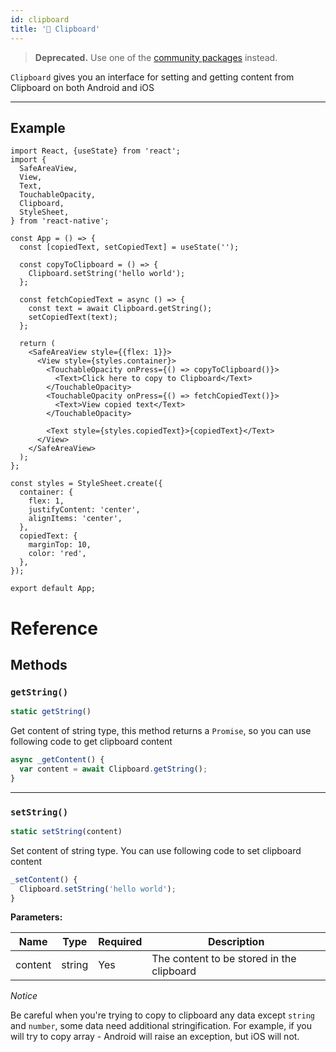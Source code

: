 ```yaml
---
id: clipboard
title: '🚧 Clipboard'
---
```


> **Deprecated.** Use one of the [community packages](https://reactnative.directory/?search=clipboard) instead.

`Clipboard` gives you an interface for setting and getting content from Clipboard on both Android and iOS

---

## Example

```SnackPlayer name=Clipboard%20API%20Example&supportedPlatforms=ios,android
import React, {useState} from 'react';
import {
  SafeAreaView,
  View,
  Text,
  TouchableOpacity,
  Clipboard,
  StyleSheet,
} from 'react-native';

const App = () => {
  const [copiedText, setCopiedText] = useState('');

  const copyToClipboard = () => {
    Clipboard.setString('hello world');
  };

  const fetchCopiedText = async () => {
    const text = await Clipboard.getString();
    setCopiedText(text);
  };

  return (
    <SafeAreaView style={{flex: 1}}>
      <View style={styles.container}>
        <TouchableOpacity onPress={() => copyToClipboard()}>
          <Text>Click here to copy to Clipboard</Text>
        </TouchableOpacity>
        <TouchableOpacity onPress={() => fetchCopiedText()}>
          <Text>View copied text</Text>
        </TouchableOpacity>

        <Text style={styles.copiedText}>{copiedText}</Text>
      </View>
    </SafeAreaView>
  );
};

const styles = StyleSheet.create({
  container: {
    flex: 1,
    justifyContent: 'center',
    alignItems: 'center',
  },
  copiedText: {
    marginTop: 10,
    color: 'red',
  },
});

export default App;
```

# Reference

## Methods

### `getString()`

```jsx
static getString()
```

Get content of string type, this method returns a `Promise`, so you can use following code to get clipboard content

```jsx
async _getContent() {
  var content = await Clipboard.getString();
}
```

---

### `setString()`

```jsx
static setString(content)
```

Set content of string type. You can use following code to set clipboard content

```jsx
_setContent() {
  Clipboard.setString('hello world');
}
```

**Parameters:**

| Name    | Type   | Required | Description                               |
| ------- | ------ | -------- | ----------------------------------------- |
| content | string | Yes      | The content to be stored in the clipboard |

_Notice_

Be careful when you're trying to copy to clipboard any data except `string` and `number`, some data need additional stringification. For example, if you will try to copy array - Android will raise an exception, but iOS will not.
